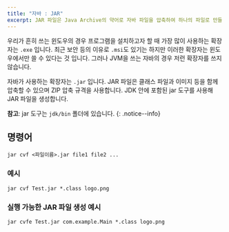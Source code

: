 ```yaml
---
title: "자바 : JAR"
excerpt: JAR 파일은 Java Archive의 약어로 자바 파일을 압축하여 하나의 파일로 만들 때 사용합니다.
---
```


우리가 흔히 쓰는 윈도우의 경우 프로그램을 설치하고자 할 때 가장 많이 사용하는 확장자는 `.exe` 입니다. 최근 보안 등의 이유로 `.msi`도 있기는 하지만 이러한 확장자는 윈도우에서만 쓸 수 있다는 것 입니다. 그러나 JVM을 쓰는 자바의 경우 저런 확장자를 쓰지 않습니다.

자바가 사용하는 확장자는 `.jar` 입니다. JAR 파일은 클래스 파일과 이미지 등을 함께 압축할 수 있으며 ZIP 압축 규격을 사용합니다. JDK 안에 포함된 jar 도구를 사용해 JAR 파일을 생성합니다.

**참고**: jar 도구는 `jdk/bin` 폴더에 있습니다.
{: .notice--info}

## 명령어

```shell
jar cvf <파일이름>.jar file1 file2 ...
```

### 예시

```shell
jar cvf Test.jar *.class logo.png
```

### 실행 가능한 JAR 파일 생성 예시

```shell
jar cvfe Test.jar com.example.Main *.class logo.png
```
